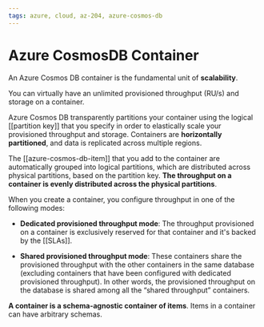 ```yaml
---
tags: azure, cloud, az-204, azure-cosmos-db
---
```


# Azure CosmosDB Container

An Azure Cosmos DB container is the fundamental unit of **scalability**.

You can virtually have an unlimited provisioned throughput (RU/s) and storage on a container.

Azure Cosmos DB transparently partitions your container using the logical [[partition key]] that you specify in order to elastically scale your provisioned throughput and storage. Containers are **horizontally partitioned**, and data is replicated across multiple regions.

The [[azure-cosmos-db-item]] that you add to the container are automatically grouped into logical partitions, which are distributed across physical partitions, based on the partition key. **The throughput on a container is evenly distributed across the physical partitions**.

When you create a container, you configure throughput in one of the following modes:

- **Dedicated provisioned throughput mode**: The throughput provisioned on a container is exclusively reserved for that container and it's backed by the [[SLAs]].

- **Shared provisioned throughput mode**: These containers share the provisioned throughput with the other containers in the same database (excluding containers that have been configured with dedicated provisioned throughput). In other words, the provisioned throughput on the database is shared among all the “shared throughput” containers.

**A container is a schema-agnostic container of items**. Items in a container can have arbitrary schemas.
